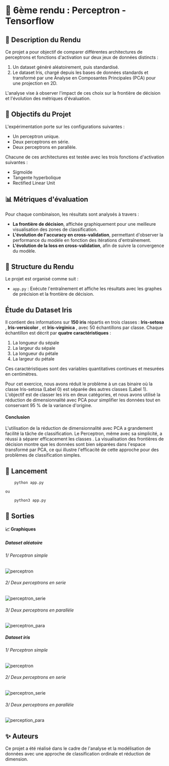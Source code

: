 # 📌 6ème rendu : Perceptron - Tensorflow

## 📝 Description du Rendu

Ce projet a pour objectif de comparer différentes architectures de perceptrons et fonctions d'activation sur deux jeux de données distincts :

1. Un dataset généré aléatoirement, puis standardisé.
2. Le dataset Iris, chargé depuis les bases de données standards et transformé par une Analyse en Composantes Principales (PCA) pour une projection en 2D.

L'analyse vise à observer l'impact de ces choix sur la frontière de décision et l'évolution des métriques d'évaluation.

## 🎯 Objectifs du Projet

L'expérimentation porte sur les configurations suivantes :

* Un perceptron unique.
* Deux perceptrons en série.
* Deux perceptrons en parallèle.

Chacune de ces architectures est testée avec les trois fonctions d'activation suivantes :

* Sigmoïde
* Tangente hyperbolique
* Rectified Linear Unit

## 📊 Métriques d'évaluation

Pour chaque combinaison, les résultats sont analysés à travers :

* **La frontière de décision**, affichée graphiquement pour une meilleure visualisation des zones de classification.
* **L'évolution de l'accuracy en cross-validation**, permettant d'observer la performance du modèle en fonction des itérations d'entraînement.
* **L'évolution de la loss en cross-validation**, afin de suivre la convergence du modèle.

## 📂 Structure du Rendu

Le projet est organisé comme suit :

* `app.py` : Exécute l'entraînement et affiche les résultats avec les graphes de précision et la frontière de décision.

## Étude du Dataset Iris

Il contient des informations sur **150 iris** répartis en trois classes :  **Iris-setosa** ,  **Iris-versicolor** , et  **Iris-virginica** , avec 50 échantillons par classe. Chaque échantillon est décrit par **quatre caractéristiques** :

1. La longueur du sépale
2. La largeur du sépale
3. La longueur du pétale
4. La largeur du pétale

Ces caractéristiques sont des variables quantitatives continues et mesurées en centimètres.

Pour cet exercice, nous avons réduit le problème à un cas binaire où la classe Iris-setosa (Label 0) est séparée des autres classes (Label 1). L'objectif est de classer les iris en deux catégories, et nous avons utilisé la réduction de dimensionnalité avec PCA pour simplifier les données tout en conservant 95 % de la variance d'origine.

#### Conclusion

L'utilisation de la réduction de dimensionnalité avec PCA a grandement facilité la tâche de classification. Le  Perceptron, même avec sa simplicité, a réussi à  séparer efficacement les classes . La visualisation des frontières de décision montre que les données sont bien séparées dans l'espace transformé par PCA, ce qui illustre l'efficacité de cette approche pour des problèmes de classification simples.

## 🚀 Lancement

```
	python app.py
```

    ou

```
	python3 app.py

```

## **📸 Sorties**

#### 📈 Graphiques

##### Dataset aléatoire

###### 1/ Perceptron simple

![perceptron](img/perceptron_simple_activations.png)

###### 2/ Deux perceptrons en serie

![perceptron_serie](img/perceptron_serie_activations.png)

###### 3/ Deux perceptrons en parallèle

![perceptron_para](img/perceptron_para_activations.png)

##### Dataset iris

###### 1/ Perceptron simple

![perceptron](img/perceptron_simple_activations_iris.png)

###### 2/ Deux perceptrons en serie

![perceptron_serie](img/perceptron_serie_activations_iris.png)

###### 3/ Deux perceptrons en parallèle

![perception_para](img/perceptron_para_activations_iris.png)

## ✨ Auteurs

Ce projet a été réalisé dans le cadre de l'analyse et la modélisation de données avec une approche de classification ordinale et réduction de dimension.
